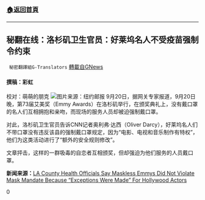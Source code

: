 ###  [:house:返回首頁](https://github.com/ourhimalayas/txt)
---


## 秘翻在线：洛杉矶卫生官员：好莱坞名人不受疫苗强制令约束
` 秘密翻譯組G-Translators` [轉載自GNews](https://gnews.org/zh-hans/1545279/)

#### 撰稿：彩虹
校对：萌萌的朋克
![](https://assets.gnews.org/wp-content/uploads/2021/09/6-15.jpg)图片来源：纽约邮报
9月20日，据网关专家报道，9月20日晚，第73届艾美奖（Emmy Awards）在洛杉矶举行，在颁奖典礼上，没有戴口罩的名人们互相拥抱和亲吻，而现场的服务人员却被迫强制戴口罩。

对此，洛杉矶卫生官员告诉CNN记者奥利弗·达西（Oliver Darcy），好莱坞名人们不带口罩没有违反该县的强制戴口罩规定，因为“电影、电视和音乐制作有特权”，他们为这类活动进行了“额外的安全规则修改”。

文章抨击，这样的一群吸毒的自恋者互相颁奖，但却强迫为他们服务的人员戴口罩。

**新闻来源：**[LA County Health Officials Say Maskless Emmys Did Not Violate Mask Mandate Because “Exceptions Were Made” For Hollywood Actors](https://www.thegatewaypundit.com/2021/09/la-county-health-officials-say-maskless-emmys-not-violate-mask-mandate-exceptions-made-hollywood-actors/)

0

